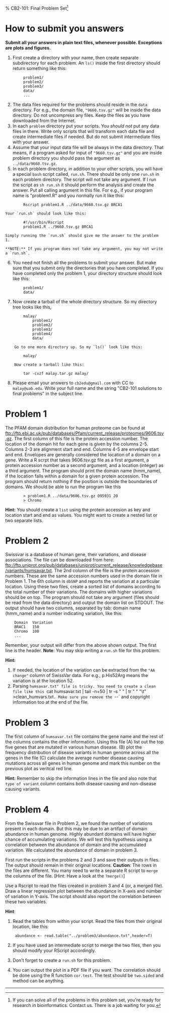 % CB2-101: Final Problem Set[^*]

[^*]: If you can solve all of the problems in this problem set, you're ready for research in bioinformatics. Contact us. There is a job waiting for you.



# How to submit you answers

<!--
There are two ways to submit answers:

1. Submit your answer as single `Rmd` file with runnable embedded code.  You should also submit the generated `html` or `PDF` along with the source `.Rmd`. Scripts files should be submitted as `.R` files. Please email your answers to `cb2edu@gmail.com` with CC to `malay@uab.edu`. Write your full name and the string "Info 510 solutions to final problems" in the subject line. Do not send word or any other document types.
2. Creat a github repository on Github website and send me an email with the link to repository with subject line as instructed above. Create separate directory for each problem.
-->

**Submit all your answers in plain text files, whenever possible. Exceptions are plots and figures.**

1. First create a directory with your name, then create separate subdirectory for each problem. An `ls()` inside the first directory should return something like this:
```
		problem1/
		problem2/
		problem3/
		data/
		...
```
2. The data files required for the problems should reside in the `data` directory. For e.g., the domain file, `"9660.tsv.gz"` will be inside the data directory. Do not uncompress any files. Keep the files as you have downloaded from the Internet.
3. In each `problem` directory put your scripts. You *should not* put any data files in there. Write only scripts that will transform each data file and create intermediate files if needed. But do not submit intermediate files with your answer.
4. Assume that your input data file will be always in the data directory. That means, if a program asked for input of `"9660.tsv.gz"` and you are inside problem directory you should pass the argument as `../data/9660.tsv.gz`.
5. In each problem directory, in addition to your other scripts, you will have a special `bash` script called, `run.sh`. There should be only one `run.sh` in each problem directory. The script will not take any argument. If I run the script as `sh run.sh` it should perform the analysis and create the answer. Put all calling argument in this file. For e.g., if your program name is "problem1.R" and you normally run it like this:

```
		Rscript problem1.R ../data/9660.tsv.gz BRCA1
```
	Your `run.sh` should look like this:
```
		#!/usr/bin/Rscript
		problem1.R ../9660.tsv.gz BRCA1
```
	Simply running the `run.sh` should give me the answer to the problem 1.

	**NOTE:** If you program does not take any argument, you may not write a `run.sh`.

6. You need not finish all the problems to submit your answer. But make sure that you submit only the directories that you have completed. If you have completed only the problem 1, your directory structure should look like this:

```
		problem1/
		data/
```
7. Now create a tarball of the whole directory structure. So my directory tree looks like this,
```
		malay/
			problem1/
			problem2/
			problem3/
			problem4/
			data/

	Go to one more directory up. So my `ls()` look like this:

		malay/

	Now create a tarball like this:

		tar -cvzf malay.tar.gz malay/
```
8. Please email your answers to `cb2edu@gmail.com` with CC to `malay@uab.edu`. Write your full name and the string "CB2-101 solutions to final problems" in the subject line.



# Problem 1
The PFAM domain distribution for human proteome can be found at <ftp://ftp.ebi.ac.uk/pub/databases/Pfam/current_release/proteomes/9606.tsv.gz>. The first column of this file is the protein accession number. The location of the domain hit for each gene is given by the columns 2-5. Columns 2-3 are alignment start and end. Columns 4-5 are envelope start and end. Envelopes are generally considered the location of a domain on a gene. Write a R scrpt that takes 9606.tsv.gz file as a first argument, a protein accession number as a second argument, and a location (integer) as a third argument. The program should print the domain name (hmm_name), if the location falls within a domain for a given protein accession. The program should return nothing if the position is outside the boundaries of domains. We should be able to run the
program like this

```
		> problem1.R ../data/9606.tsv.gz O95931 20
		> Chromo
```
<!--
**Note:** Remember to populate your `run.sh` file in the directory with the command example given above.
-->

**Hint:** You should create a `list` using the protein accession as key and location start and end as values. You might want to create a nested list or two separate lists. 

# Problem 2
Swissvar is a database of human gene, their variations, and disease associations. The file can be downloaded from here: <ftp://ftp.uniprot.org/pub/databases/uniprot/current_release/knowledgebase/variants/humsavar.txt>. The 2nd column of the file is the protein accession numbers. These are the same accession numbers used in the domain file in Problem 1. The 6th column is `dbSNP` and reports the variation at a particular location.  Using these two files, create a sorted list of domains according to the total number of their variations. The domains with higher variations should be on top. The program should not take any argument (files should be read from the data directory) and output the domain list on STDOUT. The output should have two columns, separated by tab: domain name (hmm_name) and a number indicating variation, like this:

		Domain  Variation
		BRAC1	150
		Chromo	100
		...

Remember, your output will differ from the above shown output. The first line is the header.
**Note**: You may skip writing a `run.sh` file for this problem.

**Hint:** 
1. If needed, the location of the variation can be extracted from the `"AA change"` column of SwissVar data. For e.g., p.His52Arg means the variation is at the location 52.
2. Parsing `humsavar.txt" file is tricky. You need to create a clean file like this
`cat humsavar.txt | tail -n+50 | tr -s " " | tr " " "\t" >clean_humvars.txt`. Make sure you remove the `--` and copyright information too at the end of the file.

<!--
# Problem 3
Write a program that will generate the abundance of domain in human genome. Use the 9606.tsv.gz file and count the number of times a domain present in a genome. The program should generate the output in descending order, the higher abundant domain should be on top. An example output will be like this:

		Domain	Abundance
		AAAtpase	250
		SH3			100
		...

**Note:** Your output will vary. The program should not take any argument. You need not write a `run.sh` script for this.
-->

# Problem 3
The first column of `humsavar.txt` file contains the gene name and the rest of the columns contains the other information. Using this file (A) list out the top five genes that are mutated in various human disease. (B) plot the frequency distribution of disease variants in human genome across all the genes in the file (C) calculate the average number disease causing mutations across all genes in human genome and mark this number on the previous plot as veritcal red line.   

**Hint:** Remember to skip the information lines in the file and also note that `type of variant` column contains both disease causing and non-disease causing variants.

# Problem 4
From the Swissvar file in Problem 2, we found the number of variations present in each domain. But this may be due to an artifact of domain abundance in human genome. Highly abundant domains will have higher chance of accumulating variations. We will test this hypothesis using a correlation between the abundance of domain and the accumulated variation. We calculated the abundance of domain in problem 3.

First run the scripts in the problems 2 and 3 and save their outputs in files. The output should remain in their original locations. **Caution**: The rows in the files are different. You many need to write a separate R script to `merge` the columns of the file. [Hint: Have a look at the `?merge()`]

Use a Rscript to read the files created in problem 3 and 4 (or, a merged file). Draw a linear regression plot between the abundance in X-axis and  number of variation in Y-axis. The script should also report the correlation between these two variables.

**Hint**:

1. Read the tables from within your script. Read the files from their original location, like this:

		abundance <- read.table("../problem3/abundance.txt",header=T)

2. If you have used an intermediate script to merge the two files, then you should modify your RScript accordingly.
3. Don't forget to create a `run.sh` for this problem.
4. You can output the plot in a PDF file if you want. The correlation should be done using the R function `cor.test`. The test should be `two.sided` and method can be anything.

* * * *
